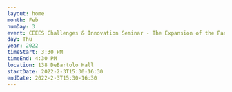 ```yaml
---
layout: home
month: Feb
numDay: 3
event: CEEES Challenges & Innovation Seminar - The Expansion of the Panama Canal
day: Thu
year: 2022
timeStart: 3:30 PM
timeEnd: 4:30 PM
location: 138 DeBartolo Hall
startDate: 2022-2-3T15:30-16:30
endDate: 2022-2-3T15:30-16:30
---
```

